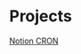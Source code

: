 # Projects

[Notion CRON](Projects%20af32d66ffb7e467ea86488b61f651c63/Notion%20CRON%20b386d59ca5954eff9bd8ebf2f2ba6357.md)